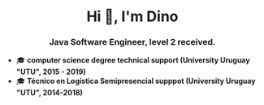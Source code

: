 <h1 align="center">Hi 👋, I'm Dino</h1>
<h3 align="center">Java Software Engineer, level 2 received. </h3>

- 🎓 **computer science degree technical support (University Uruguay "UTU", 2015 - 2019)**
- 🎓 **Técnico en Logística Semipresencial supppot (University Uruguay "UTU", 2014-2018)**
